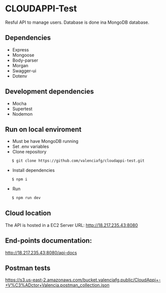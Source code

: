 # CLOUDAPPI-Test

Resful API to manage users. Database is done ina MongoDB database.

## Dependencies
- Express
- Mongoose
- Body-parser
- Morgan
- Swagger-ui
- Dotenv
## Development dependencies
- Mocha
- Supertest
- Nodemon

## Run on local enviroment
- Must be have MongoDB running
- Set .env variables
- Clone repository
```sh
   $ git clone https://github.com/valenciafg/cloudappi-test.git
```
- Install dependencies
```sh
   $ npm i
```
- Run
```sh
   $ npm run dev
```

## Cloud location
The API is hosted in a EC2 Server
URL: http://18.217.235.43:8080

## End-points documentation:
http://18.217.235.43:8080/api-docs

## Postman tests
https://s3.us-east-2.amazonaws.com/bucket.valenciafg.public/CloudAppi+-+V%C3%ADctor+Valencia.postman_collection.json
